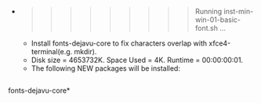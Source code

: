 * >>>>>>>>> Running inst-min-win-01-basic-font.sh ...
  * Install fonts-dejavu-core to fix characters overlap with xfce4-terminal(e.g. mkdir).
  * Disk size = 4653732K. Space Used = 4K. Runtime = 00:00:00:01.
  * The following NEW packages will be installed:
  ```bash
fonts-dejavu-core*
  ```
